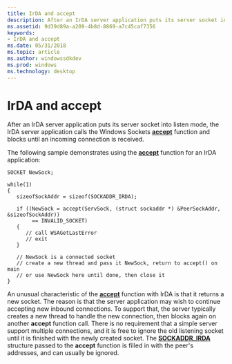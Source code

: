 ```yaml
---
title: IrDA and accept
description: After an IrDA server application puts its server socket into listen mode, the IrDA server application calls the Windows Sockets accept function and blocks until an incoming connection is received.
ms.assetid: 9d39d89a-a209-4b8d-8869-a7c45caf7356
keywords:
- IrDA and accept
ms.date: 05/31/2018
ms.topic: article
ms.author: windowssdkdev
ms.prod: windows
ms.technology: desktop
---
```


# IrDA and accept

After an IrDA server application puts its server socket into listen mode, the IrDA server application calls the Windows Sockets [**accept**](https://msdn.microsoft.com/library/windows/desktop/ms737526) function and blocks until an incoming connection is received.

The following sample demonstrates using the [**accept**](https://msdn.microsoft.com/library/windows/desktop/ms737526) function for an IrDA application:

``` syntax
SOCKET NewSock;

while(1)
{
   sizeofSockAddr = sizeof(SOCKADDR_IRDA);

   if ((NewSock = accept(ServSock, (struct sockaddr *) &PeerSockAddr, &sizeofSockAddr)) 
        == INVALID_SOCKET)
   {
      // call WSAGetLastError
      // exit
   }

   // NewSock is a connected socket
   // create a new thread and pass it NewSock, return to accept() on main
   // or use NewSock here until done, then close it
}
```

An unusual characteristic of the [**accept**](https://msdn.microsoft.com/library/windows/desktop/ms737526) function with IrDA is that it returns a new socket. The reason is that the server application may wish to continue accepting new inbound connections. To support that, the server typically creates a new thread to handle the new connection, then blocks again on another **accept** function call. There is no requirement that a simple server support multiple connections, and it is free to ignore the old listening socket until it is finished with the newly created socket. The [**SOCKADDR\_IRDA**](https://msdn.microsoft.com/library/windows/desktop/ms740502) structure passed to the **accept** function is filled in with the peer's addresses, and can usually be ignored.

 

 




